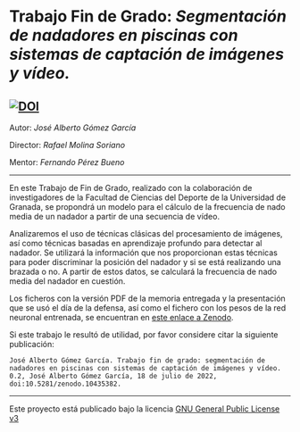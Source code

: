 # Trabajo Fin de Grado: *Segmentación de nadadores en piscinas con sistemas de captación de imágenes y vídeo.*
[![DOI](https://zenodo.org/badge/DOI/10.5281/zenodo.10435382.svg)](https://doi.org/10.5281/zenodo.10435382)
---
Autor: *José Alberto Gómez García*

Director: *Rafael Molina Soriano*

Mentor: *Fernando Pérez Bueno*

---

En este Trabajo de Fin de Grado, realizado con la colaboración de investigadores de la Facultad de Ciencias del Deporte de la Universidad de Granada, se propondrá un modelo para el cálculo de la frecuencia de nado media de un nadador a partir de una secuencia de vídeo.

Analizaremos el uso de técnicas clásicas del procesamiento de imágenes, así como técnicas basadas en aprendizaje profundo para detectar al nadador.  Se utilizará la información que nos proporcionan estas técnicas para poder discriminar la posición del nadador y si se está realizando una brazada o no. A partir de estos datos, se calculará la frecuencia de nado media del nadador en cuestión.

Los ficheros con la versión PDF de la memoria entregada y la presentación que se usó el día de la defensa, así como el fichero con los pesos de la red neuronal entrenada, se encuentran en [este enlace a Zenodo](https://zenodo.org/records/10435382).

Si este trabajo le resultó de utilidad, por favor considere citar la siguiente publicación:

```
José Alberto Gómez García. Trabajo fin de grado: segmentación de nadadores en piscinas con sistemas de captación de imágenes y vídeo. 0.2, José Alberto Gómez García, 18 de julio de 2022, doi:10.5281/zenodo.10435382.
```

---

Este proyecto está publicado bajo la licencia [GNU General Public License v3](https://opensource.org/licenses/GPL-3.0)
